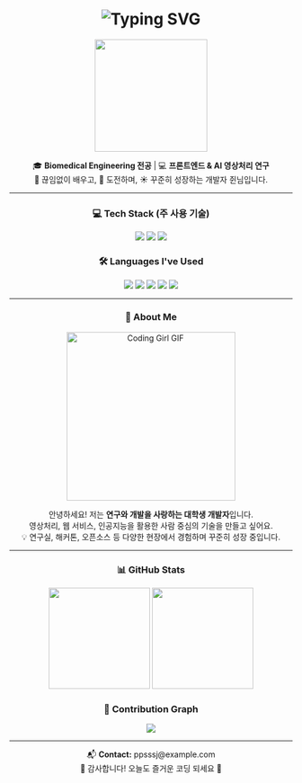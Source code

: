<!-- 헤더 -->
<h1 align="center">
  <img src="https://readme-typing-svg.demolab.com?font=Fira+Code&size=30&pause=1000&center=true&vCenter=true&width=435&lines=🌸+Welcome+to+ppsssj's+GitHub!+🌸" alt="Typing SVG" />
</h1>

<p align="center">
  <img src="https://media.giphy.com/media/L8K62iTDkzGX6/giphy.gif" width="200px" />
</p>

<p align="center">
  🎓 <strong>Biomedical Engineering 전공</strong> | 💻 <strong>프론트엔드 & AI 영상처리 연구</strong> <br/>
  🌱 끊임없이 배우고, 🎯 도전하며, ☀️ 꾸준히 성장하는 개발자 쥔님입니다.
</p>

---

<!-- 💻 주력 기술 스택 -->
<h3 align="center">💻 Tech Stack (주 사용 기술)</h3>
<p align="center">
  <img src="https://img.shields.io/badge/React-61DAFB?style=for-the-badge&logo=react&logoColor=black" />
  <img src="https://img.shields.io/badge/HTML5-FF5722?style=for-the-badge&logo=html5&logoColor=white" />
  <img src="https://img.shields.io/badge/CSS3-3F51B5?style=for-the-badge&logo=css3&logoColor=white" />
</p>

<!-- 🛠 사용해본 언어 -->
<h3 align="center">🛠 Languages I've Used</h3>
<p align="center">
  <img src="https://img.shields.io/badge/C-9C27B0?style=for-the-badge&logo=c&logoColor=white" />
  <img src="https://img.shields.io/badge/C++-2196F3?style=for-the-badge&logo=c%2B%2B&logoColor=white" />
  <img src="https://img.shields.io/badge/Java-FF9800?style=for-the-badge&logo=java&logoColor=white" />
  <img src="https://img.shields.io/badge/R-00BCD4?style=for-the-badge&logo=r&logoColor=white" />
  <img src="https://img.shields.io/badge/Python-4CAF50?style=for-the-badge&logo=python&logoColor=white" />
</p>

---

<!-- 👩‍💻 소개 카드 (GIF 포함) -->
<h3 align="center">🌼 About Me</h3>

<p align="center">
  <img src="https://media.giphy.com/media/qgQUggAC3Pfv687qPC/giphy.gif" width="300" alt="Coding Girl GIF" />
</p>

<p align="center">
  안녕하세요! 저는 <strong>연구와 개발을 사랑하는 대학생 개발자</strong>입니다.<br />
  영상처리, 웹 서비스, 인공지능을 활용한 사람 중심의 기술을 만들고 싶어요. <br />
  💡 연구실, 해커톤, 오픈소스 등 다양한 현장에서 경험하며 꾸준히 성장 중입니다.
</p>

---

<!-- 📊 GitHub Stats -->
<h3 align="center">📊 GitHub Stats</h3>
<p align="center">
  <img src="https://github-readme-stats.vercel.app/api?username=ppsssj&show_icons=true&theme=tokyonight&hide_title=false&rank_icon=github" height="180px" />
  <img src="https://github-readme-stats.vercel.app/api/top-langs/?username=ppsssj&layout=compact&theme=tokyonight&hide_title=false" height="180px" />
</p>

<!-- 🌈 커밋 그래프 -->
<h3 align="center">🌈 Contribution Graph</h3>
<p align="center">
  <img src="https://github-readme-activity-graph.cyclic.app/graph?username=ppsssj&theme=aurora&area=true&hide_border=true" />
</p>

---

<!-- 푸터 -->
<p align="center">
  📬 <strong>Contact:</strong> ppsssj@example.com <br/>
  🦋 감사합니다! 오늘도 즐거운 코딩 되세요 🦋
</p>
